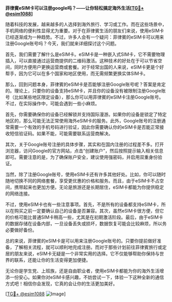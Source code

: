 **菲律賓eSIM卡可以注册google吗？——让你轻松搞定海外生活[[TG💪+ @esim1088](https://t.me/s/esim1088)]**

随着科技的发展，越来越多的人选择到海外旅行、学习或工作。而在这些场景中，手机网络的便利性显得尤为重要。对于在菲律賓生活的朋友们来说，使用eSIM卡已经逐渐成为一种趋势。不过，许多人会有一个疑问：菲律賓的eSIM卡可以用来注册Google账号吗？今天，我们就来详细探讨这个问题。

首先，我们需要了解什么是eSIM卡。eSIM卡是一种嵌入式SIM卡，它不需要物理插入，可以直接通过运营商提供的二维码激活。这种技术的好处在于可以节省空间，同时方便用户更换运营商或套餐。对于经常出国的人来说，eSIM卡更是个好帮手，因为它可以在多个国家和地区使用，而无需频繁更换实体SIM卡。

那么，回到问题本身，菲律賓的eSIM卡是否能够注册Google账号呢？答案是肯定的。理论上，只要你的设备支持eSIM卡，并且你的设备没有被限制注册Google账号（比如某些地区限定设备），那么你可以用菲律賓的eSIM卡注册Google账号。不过，在实际操作中，可能会遇到一些小麻烦。

首先，你需要确保你的设备已经解锁并支持国际漫游。如果你的设备是锁定了特定地区的，那么可能无法正常使用海外eSIM卡的服务。此外，Google账号的注册通常需要一个有效的手机号码进行验证，因此你需要确认你的eSIM卡是否能正常接收短信验证码。如果不能，可能需要联系运营商解决。

其次，关于Google账号注册的具体步骤，其实和在国内注册的过程差不多。打开浏览器，访问Google的官方网站，点击“创建账户”，然后按照提示输入相关信息即可。需要注意的是，为了确保账户安全，建议使用强密码，并启用双重身份验证。

当然，除了注册Google账号，使用eSIM卡还有许多其他好处。比如，你可以随时随地切换不同的网络套餐，享受更优惠的价格和服务。而且，由于eSIM卡不占空间，携带起来也更加方便。无论是旅游还是长期居住，eSIM卡都能为你提供稳定的网络连接。

不过，使用eSIM卡也有一些注意事项。首先，不是所有的设备都支持eSIM卡，所以在购买之前一定要确认自己的设备是否兼容。其次，虽然eSIM卡很方便，但它的价格可能比普通SIM卡稍高一些，尤其是在初期激活阶段。最后，由于eSIM卡的数据存储在设备内部，一旦设备丢失或损坏，数据恢复可能会比较麻烦，所以务必要做好备份。

总的来说，菲律賓的eSIM卡是可以用来注册Google账号的。只要你提前做好准备，了解相关流程，就可以顺利地完成注册。而对于那些计划前往菲律賓旅行或定居的朋友来说，eSIM卡无疑是一个非常实用的选择。它不仅能够帮助你保持与世界的联系，还能让你的生活变得更加便捷。

无论你是学生党、上班族，还是自由职业者，使用eSIM卡都能为你的海外生活增添一份安心。如果你对eSIM卡感兴趣，不妨尝试一下，体验一下这种全新的通信方式吧！相信你会发现，它真的会让你的生活更加美好。

[[TG💪+ @esim1088](https://t.me/s/esim1088) ![Image](https://i.postimg.cc/4NQfJmqS/Snipaste-2025-05-13-00-14-12.png)]